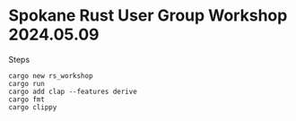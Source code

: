 # Spokane Rust User Group Workshop 2024.05.09

Steps
```shell
cargo new rs_workshop
cargo run
cargo add clap --features derive
cargo fmt
cargo clippy
```
